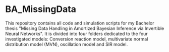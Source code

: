# BA_MissingData

This repository contains all code and simulation scripts for my Bachelor thesis "Missing Data Handling in Amortized Bayesian Inference via Invertible Neural Networks".
It is divided into four folders dedicated to the four investigated models: Conversion reaction model, multivariate normal distribution model (MVN), oscillation model and SIR model.
